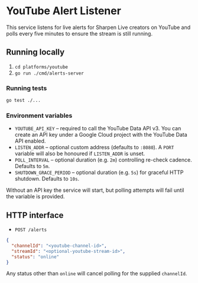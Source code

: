 # YouTube Alert Listener

This service listens for live alerts for Sharpen Live creators on YouTube and polls every five minutes to ensure the stream is still running.

## Running locally

1. `cd platforms/youtube`
2. `go run ./cmd/alerts-server`

### Running tests

```bash
go test ./...
```

### Environment variables

- `YOUTUBE_API_KEY` – required to call the YouTube Data API v3. You can create an API key under a Google Cloud project with the YouTube Data API enabled.
- `LISTEN_ADDR` – optional custom address (defaults to `:8080`). A `PORT` variable will also be honoured if `LISTEN_ADDR` is unset.
- `POLL_INTERVAL` – optional duration (e.g. `2m`) controlling re-check cadence. Defaults to `5m`.
- `SHUTDOWN_GRACE_PERIOD` – optional duration (e.g. `5s`) for graceful HTTP shutdown. Defaults to `10s`.

Without an API key the service will start, but polling attempts will fail until the variable is provided.

## HTTP interface

- `POST /alerts`

```json
{
  "channelId": "<youtube-channel-id>",
  "streamId": "<optional-youtube-stream-id>",
  "status": "online"
}
```

Any status other than `online` will cancel polling for the supplied `channelId`.

